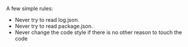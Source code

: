 A few simple rules:
- Never try to read log.json.
- Never try to read package.json.
- Never change the code style if there is no other reason to touch the code